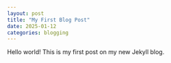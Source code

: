```yaml
---
layout: post
title: "My First Blog Post"
date: 2025-01-12
categories: blogging
---
```


Hello world! This is my first post on my new Jekyll blog.
